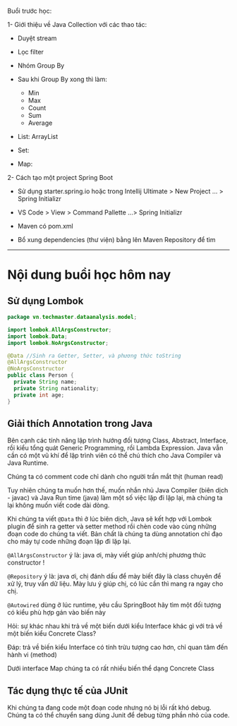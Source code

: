 Buổi trước học:

1- Giới thiệu về Java Collection với các thao tác:

- Duyệt stream
- Lọc filter
- Nhóm Group By
- Sau khi Group By xong thì làm:
   + Min
   + Max
   + Count
   + Sum
   + Average

- List: ArrayList
- Set:
- Map: 

2- Cách tạo một project Spring Boot
+ Sử dụng starter.spring.io hoặc trong 
  Intellij Ultimate > New Project ... > Spring Initializr

+ VS Code > View > Command Pallette ...> Spring Initializr

+ Maven có pom.xml
+ Bổ xung dependencies (thư viện) bằng lên Maven Repository để tìm

----------
# Nội dung buổi học hôm nay


## Sử dụng Lombok

```java
package vn.techmaster.dataanalysis.model;

import lombok.AllArgsConstructor;
import lombok.Data;
import lombok.NoArgsConstructor;

@Data //Sinh ra Getter, Setter, và phương thức toString
@AllArgsConstructor
@NoArgsConstructor
public class Person {
  private String name;
  private String nationality;
  private int age;
}
```

## Giải thích Annotation trong Java

Bên cạnh các tính năng lập trình hướng đối tượng Class, Abstract, Interface, rồi kiểu tổng quát Generic Programming, rồi Lambda Expression. Java vẫn cần có một vũ khí để lập trình viên có thể chú thích cho Java Compiler và Java Runtime.

Chúng ta có comment code chỉ dành cho người trần mắt thịt (human read)

Tuy nhiên chúng ta muốn hơn thế, muốn nhắn nhủ Java Compiler (biên dịch - javac) và Java Run time (java) làm một số việc lặp đi lặp lại, mà chúng ta lại không muốn viết code dài dòng.


Khi chúng ta viết `@Data` thì ở lúc biên dịch, Java sẽ kết hợp với Lombok plugin để sinh ra getter và setter method rồi chèn code vào cùng những đoạn code do chúng ta viết. Bản chất là chúng ta dùng annotation chỉ đạo cho máy tự code những đoạn lặp đi lặp lại.

`@AllArgsConstructor` ý là: java ơi, mày viết giúp anh/chị phương thức constructor !

`@Repository` ý là: java ơi, chị đánh dấu để mày biết đây là class chuyên để xử lý, truy vấn dữ liệu. Mày lưu ý giúp chị, có lúc cần thì mang ra ngay cho chị.


`@Autowired` dùng ở lúc runtime, yêu cầu SpringBoot hãy tìm một đối tượng có kiểu phù hợp gán vào biến này


Hỏi: sự khác nhau khi trả về một biến dưới kiểu Interface khác gì với trả về một biến kiểu Concrete Class?

Đáp: trả về biến kiểu Interface có tính trừu tượng cao hơn, chỉ quan tâm đến hành vi (method)

Dưới interface Map chúng ta có rất nhiều biến thể dạng Concrete Class

## Tác dụng thực tế của JUnit 

Khi chúng ta đang code một đoạn code nhưng nó bị lỗi rất khó debug.
Chúng ta có thể chuyển sang dùng Junit để debug từng phần nhỏ của code.


